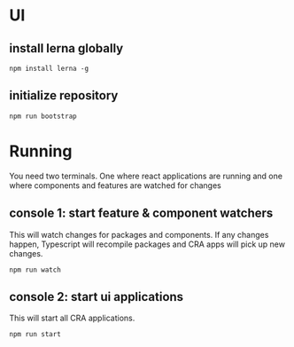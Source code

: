 # UI

## install lerna globally
```
npm install lerna -g
```

## initialize repository
```
npm run bootstrap
```

# Running
You need two terminals. One where react applications are running and one where components and features are watched for changes

## console 1: start feature & component watchers
This will watch changes for packages and components. If any changes happen, Typescript will recompile packages and CRA apps will pick up new changes.
```
npm run watch
```

## console 2: start ui applications
This will start all CRA applications.
```
npm run start
```
